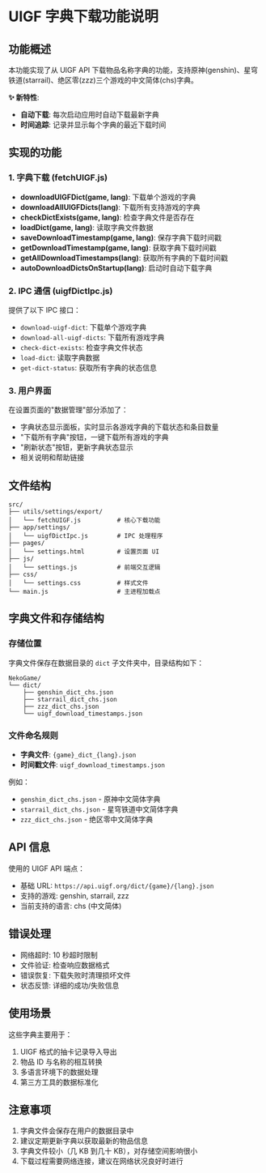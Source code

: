 # UIGF 字典下载功能说明

## 功能概述

本功能实现了从 UIGF API 下载物品名称字典的功能，支持原神(genshin)、星穹铁道(starrail)、绝区零(zzz)三个游戏的中文简体(chs)字典。

**✨ 新特性**:

- **自动下载**: 每次启动应用时自动下载最新字典
- **时间追踪**: 记录并显示每个字典的最近下载时间

## 实现的功能

### 1. 字典下载 (fetchUIGF.js)

- **downloadUIGFDict(game, lang)**: 下载单个游戏的字典
- **downloadAllUIGFDicts(lang)**: 下载所有支持游戏的字典
- **checkDictExists(game, lang)**: 检查字典文件是否存在
- **loadDict(game, lang)**: 读取字典文件数据
- **saveDownloadTimestamp(game, lang)**: 保存字典下载时间戳
- **getDownloadTimestamp(game, lang)**: 获取字典下载时间戳
- **getAllDownloadTimestamps(lang)**: 获取所有字典的下载时间戳
- **autoDownloadDictsOnStartup(lang)**: 启动时自动下载字典

### 2. IPC 通信 (uigfDictIpc.js)

提供了以下 IPC 接口：

- `download-uigf-dict`: 下载单个游戏字典
- `download-all-uigf-dicts`: 下载所有游戏字典
- `check-dict-exists`: 检查字典文件状态
- `load-dict`: 读取字典数据
- `get-dict-status`: 获取所有字典的状态信息

### 3. 用户界面

在设置页面的"数据管理"部分添加了：

- 字典状态显示面板，实时显示各游戏字典的下载状态和条目数量
- "下载所有字典"按钮，一键下载所有游戏的字典
- "刷新状态"按钮，更新字典状态显示
- 相关说明和帮助链接

## 文件结构

```
src/
├── utils/settings/export/
│   └── fetchUIGF.js          # 核心下载功能
├── app/settings/
│   └── uigfDictIpc.js        # IPC 处理程序
├── pages/
│   └── settings.html         # 设置页面 UI
├── js/
│   └── settings.js           # 前端交互逻辑
├── css/
│   └── settings.css          # 样式文件
└── main.js                   # 主进程加载点
```

## 字典文件和存储结构

### 存储位置

字典文件保存在数据目录的 `dict` 子文件夹中，目录结构如下：

```
NekoGame/
└── dict/
    ├── genshin_dict_chs.json
    ├── starrail_dict_chs.json
    ├── zzz_dict_chs.json
    └── uigf_download_timestamps.json
```

### 文件命名规则

- **字典文件**: `{game}_dict_{lang}.json`
- **时间戳文件**: `uigf_download_timestamps.json`

例如：

- `genshin_dict_chs.json` - 原神中文简体字典
- `starrail_dict_chs.json` - 星穹铁道中文简体字典
- `zzz_dict_chs.json` - 绝区零中文简体字典

## API 信息

使用的 UIGF API 端点：

- 基础 URL: `https://api.uigf.org/dict/{game}/{lang}.json`
- 支持的游戏: genshin, starrail, zzz
- 当前支持的语言: chs (中文简体)

## 错误处理

- 网络超时: 10 秒超时限制
- 文件验证: 检查响应数据格式
- 错误恢复: 下载失败时清理损坏文件
- 状态反馈: 详细的成功/失败信息

## 使用场景

这些字典主要用于：

1. UIGF 格式的抽卡记录导入导出
2. 物品 ID 与名称的相互转换
3. 多语言环境下的数据处理
4. 第三方工具的数据标准化

## 注意事项

1. 字典文件会保存在用户的数据目录中
2. 建议定期更新字典以获取最新的物品信息
3. 字典文件较小（几 KB 到几十 KB），对存储空间影响很小
4. 下载过程需要网络连接，建议在网络状况良好时进行
